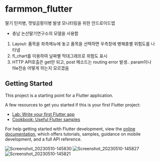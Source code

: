 # farmmon_flutter

딸기 탄저병, 잿빛곰팡이병 발생 모니터링을 위한 안드로이드앱
- 충남 논산딸기연구소의 모델을 사용함

1. Layout: 품목을 좌측메뉴에 놓고 품목을 선택하면 우측창에 병해충별 위험도를 나타냄
2. fl_chart를 이용하여 날짜별 막대그래프로 위험도 표시
3. HTTP API호출은 get만 되고, post 메소드는 routing error 발생.. param이나 file전송 어떻게 하는지 모르겠음

## Getting Started

This project is a starting point for a Flutter application.

A few resources to get you started if this is your first Flutter project:

- [Lab: Write your first Flutter app](https://docs.flutter.dev/get-started/codelab)
- [Cookbook: Useful Flutter samples](https://docs.flutter.dev/cookbook)

For help getting started with Flutter development, view the
[online documentation](https://docs.flutter.dev/), which offers tutorials,
samples, guidance on mobile development, and a full API reference.

![Screenshot_20230510-145830](https://github.com/jeffreyshin/farmmon_flutter/assets/6800894/958002b1-91bc-4e1a-9330-b84642be3f3f)
![Screenshot_20230510-145827](https://github.com/jeffreyshin/farmmon_flutter/assets/6800894/9c680db6-928c-4417-b33b-5c64e33bb4f8)
![Screenshot_20230510-145821](https://github.com/jeffreyshin/farmmon_flutter/assets/6800894/3ea02202-b98d-46c3-98a0-db1cfeff905a)


